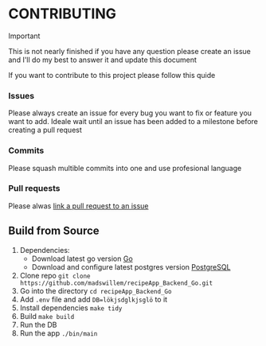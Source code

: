 # CONTRIBUTING
> [!IMPORTANT]
> This is not nearly finished if you have any question please create an issue and I'll do my best to answer it and update this document

If you want to contribute to this project please follow this quide

### Issues
Please always create an issue for every bug you want to fix or feature you want to add.
Ideale wait until an issue has been added to a milestone before creating a pull request

### Commits
Please squash multible commits into one and use profesional language

### Pull requests
Please alwas [link a pull request to an issue](https://docs.github.com/en/issues/tracking-your-work-with-issues/linking-a-pull-request-to-an-issue)


## Build from Source
1. Dependencies:
	- Download latest go version [Go](https://go.dev/dl/)
	- Download and configure latest postgres version [PostgreSQL](https://www.postgresql.org/download/)
2. Clone repo `git clone https://github.com/madswillem/recipeApp_Backend_Go.git`
3. Go into the directory `cd recipeApp_Backend_Go`
4. Add `.env` file and add `DB=lökjsdglkjsglö` to it
5. Install dependencies `make tidy`
6. Build `make build`
7. Run the DB
8. Run the app `./bin/main`

